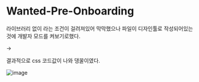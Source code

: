 # Wanted-Pre-Onboarding
라이브러리 없이 라는 조건이 걸려져있어 막막했으나 파일이 디자인툴로 작성되어있는것에 개발자 모드를 켜보기로했다.

->

결과적으로 css 코드값이 나와 댕꿀이였다.

![image](https://github.com/BeomAB9/Wanted-Pre-Onboarding/assets/107173113/d0f72960-c824-42a6-bd25-72d199654241)


